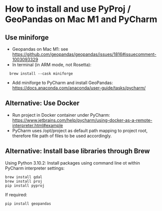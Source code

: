# How to install and use PyProj / GeoPandas on Mac M1 and PyCharm

## Use miniforge
- Geopandas on Mac M1: see https://github.com/geopandas/geopandas/issues/1816#issuecomment-1003093329
- In terminal (in ARM mode, not Rosetta): 
~~~
  brew install --cask miniforge
~~~
- Add miniforge to PyCharm and install GeoPandas: https://docs.anaconda.com/anaconda/user-guide/tasks/pycharm/

## Alternative: Use Docker
- Run project in Docker container under PyCharm: https://www.jetbrains.com/help/pycharm/using-docker-as-a-remote-interpreter.html#example
- PyCharm uses /opt/project as default path mapping to project root, therefore file path of files to be used accordingly.

## Alternative: Install base libraries through Brew
Using Python 3.10.2: Install packages using command line ot within PyCharm interpreter settings: 
~~~
brew install gdal
brew install proj
pip install pyproj
~~~
If required:
~~~ 
pip install geopandas
~~~
